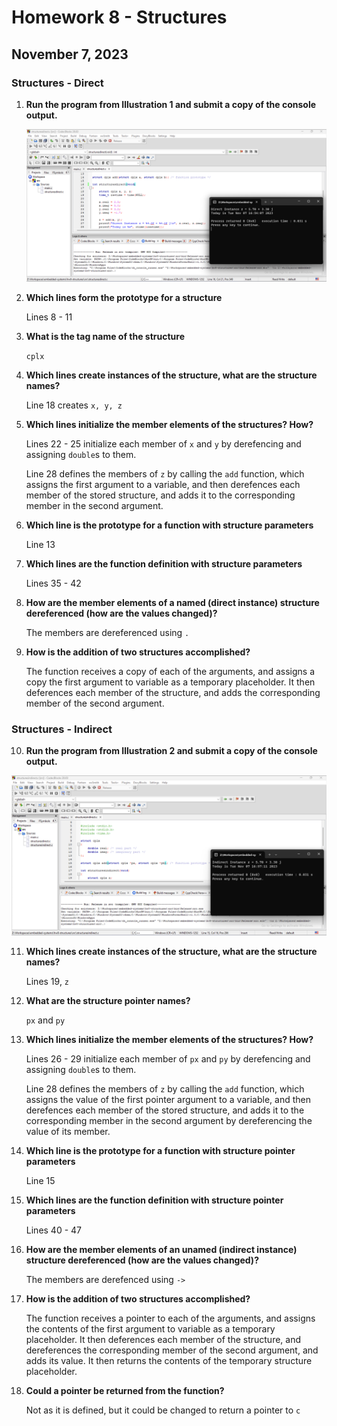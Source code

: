 # Homework 8 - Structures
## November 7, 2023

### Structures - Direct

1. **Run the program from Illustration 1 and submit a copy of the console output.**

    ![](./ide-console-structures-direct.png)

2. **Which lines form the prototype for a structure**

    Lines 8 - 11

3. **What is the tag name of the structure**

    `cplx`

4. **Which lines create instances of the structure, what are the structure names?**

    Line 18 creates `x, y, z`

5. **Which lines initialize the member elements of the structures? How?**

    Lines 22 - 25 initialize each member of `x` and `y` by derefencing and assigning `double`s to them.

    Line 28 defines the members of `z` by calling the `add` function, which assigns the first argument to a variable, and then derefences each member of the stored structure, and adds it to the corresponding member in the second argument.

6. **Which line is the prototype for a function with structure parameters**

    Line 13

7. **Which lines are the function definition with structure parameters**

    Lines 35 - 42

8. **How are the member elements of a named (direct instance) structure dereferenced (how are the values changed)?**

    The members are dereferenced using `.`

9. **How is the addition of two structures accomplished?**

    The function receives a copy of each of the arguments, and assigns a copy the first argument to variable as a temporary placeholder. It then deferences each member of the structure, and adds the corresponding member of the second argument. 


### Structures - Indirect

10. **Run the program from Illustration 2 and submit a copy of the console output.**

![](./ide-console-structures-indirect.png)

11. **Which lines create instances of the structure, what are the structure names?**

    Lines 19, `z`

12. **What are the structure pointer names?**

    `px` and `py`

13. **Which lines initialize the member elements of the structures? How?**

    Lines 26 - 29 initialize each member of `px` and `py` by derefencing and assigning `double`s to them.

    Line 28 defines the members of `z` by calling the `add` function, which assigns the value of the first pointer argument to a variable, and then derefences each member of the stored structure, and adds it to the corresponding member in the second argument by dereferencing the value of its member.

14. **Which line is the prototype for a function with structure pointer parameters**

    Line 15

15. **Which lines are the function definition with structure pointer parameters**

    Lines 40 - 47

16. **How are the member elements of an unamed (indirect instance) structure dereferenced (how are the values changed)?**

    The members are derefenced using `->`

17. **How is the addition of two structures accomplished?**

    The function receives a pointer to each of the arguments, and assigns the contents of the first argument to variable as a temporary placeholder. It then deferences each member of the structure, and dereferences the corresponding member of the second argument, and adds its value. It then returns the contents of the temporary structure placeholder.

18. **Could a pointer be returned from the function?**

    Not as it is defined, but it could be changed to return a pointer to `c`
